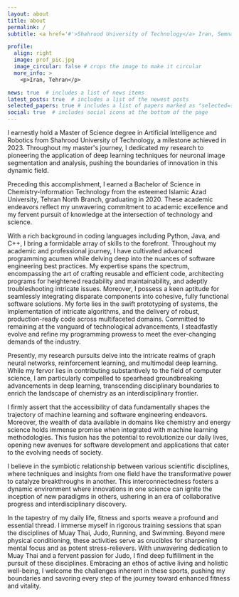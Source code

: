 ```yaml
---
layout: about
title: about
permalink: /
subtitle: <a href='#'>Shahrood University of Technology</a> Iran, Semnan

profile:
  align: right
  image: prof_pic.jpg
  image_circular: false # crops the image to make it circular
  more_info: >
    <p>Iran, Tehran</p>

news: true  # includes a list of news items
latest_posts: true  # includes a list of the newest posts
selected_papers: true # includes a list of papers marked as "selected={true}"
social: true  # includes social icons at the bottom of the page
---
```

I earnestly hold a Master of Science degree in Artificial Intelligence and Robotics from Shahrood University of Technology, a milestone achieved in 2023. Throughout my master's journey, I dedicated my research to pioneering the application of deep learning techniques for neuronal image segmentation and analysis, pushing the boundaries of innovation in this dynamic field.

Preceding this accomplishment, I earned a Bachelor of Science in Chemistry-Information Technology from the esteemed Islamic Azad University, Tehran North Branch, graduating in 2020. These academic endeavors reflect my unwavering commitment to academic excellence and my fervent pursuit of knowledge at the intersection of technology and science.

With a rich background in coding languages including Python, Java, and C++, I bring a formidable array of skills to the forefront. Throughout my academic and professional journey, I have cultivated advanced programming acumen while delving deep into the nuances of software engineering best practices. My expertise spans the spectrum, encompassing the art of crafting reusable and efficient code, architecting programs for heightened readability and maintainability, and adeptly troubleshooting intricate issues. Moreover, I possess a keen aptitude for seamlessly integrating disparate components into cohesive, fully functional software solutions. My forte lies in the swift prototyping of systems, the implementation of intricate algorithms, and the delivery of robust, production-ready code across multifaceted domains. Committed to remaining at the vanguard of technological advancements, I steadfastly evolve and refine my programming prowess to meet the ever-changing demands of the industry.

Presently, my research pursuits delve into the intricate realms of graph neural networks, reinforcement learning, and multimodal deep learning. While my fervor lies in contributing substantively to the field of computer science, I am particularly compelled to spearhead groundbreaking advancements in deep learning, transcending disciplinary boundaries to enrich the landscape of chemistry as an interdisciplinary frontier.

I firmly assert that the accessibility of data fundamentally shapes the trajectory of machine learning and software engineering endeavors. Moreover, the wealth of data available in domains like chemistry and energy science holds immense promise when integrated with machine learning methodologies. This fusion has the potential to revolutionize our daily lives, opening new avenues for software development and applications that cater to the evolving needs of society.

I believe in the symbiotic relationship between various scientific disciplines, where techniques and insights from one field have the transformative power to catalyze breakthroughs in another. This interconnectedness fosters a dynamic environment where innovations in one science can ignite the inception of new paradigms in others, ushering in an era of collaborative progress and interdisciplinary discovery.

In the tapestry of my daily life, fitness and sports weave a profound and essential thread. I immerse myself in rigorous training sessions that span the disciplines of Muay Thai, Judo, Running, and Swimming. Beyond mere physical conditioning, these activities serve as crucibles for sharpening mental focus and as potent stress-relievers. With unwavering dedication to Muay Thai and a fervent passion for Judo, I find deep fulfillment in the pursuit of these disciplines. Embracing an ethos of active living and holistic well-being, I welcome the challenges inherent in these sports, pushing my boundaries and savoring every step of the journey toward enhanced fitness and vitality.
